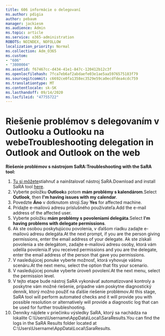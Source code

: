 ```yaml
---
title: 606 informácie o delegovaní
ms.author: pdigia
author: pebaum
manager: jackiesm
ms.audience: Admin
ms.topic: article
ms.service: o365-administration
ROBOTS: NOINDEX, NOFOLLOW
localization_priority: Normal
ms.collection: Adm_O365
ms.custom:
- "606"
- "3800004"
ms.assetid: f67467cc-d434-41e1-847c-120412b12c3f
ms.openlocfilehash: 7fca7eb6af2abdaefe03e1ae5aa5976575183f79
ms.sourcegitcommit: c6692ce0fa1358ec3529e59ca0ecdfdea4cdc759
ms.translationtype: MT
ms.contentlocale: sk-SK
ms.lasthandoff: 09/14/2020
ms.locfileid: "47755722"
---
```

# <a name="troubleshooting-delegation-in-outlook-and-outlook-on-the-web"></a><span data-ttu-id="9326f-102">Riešenie problémov s delegovaním v Outlooku a Outlooku na webe</span><span class="sxs-lookup"><span data-stu-id="9326f-102">Troubleshooting delegation in Outlook and Outlook on the web</span></span>

<span data-ttu-id="9326f-103">**Riešenie problémov s nástrojom SaRA:**</span><span class="sxs-lookup"><span data-stu-id="9326f-103">**Troubleshooting with the SaRA tool:**</span></span>

1. <span data-ttu-id="9326f-104">[Tu si môžete](https://aka.ms/SaRA-SkypeForBusinessSignIn)stiahnuť a nainštalovať nástroj SaRA.</span><span class="sxs-lookup"><span data-stu-id="9326f-104">Download and install SaRA tool [here](https://aka.ms/SaRA-SkypeForBusinessSignIn).</span></span>
1. <span data-ttu-id="9326f-105">Vyberte položku **Outlook**a potom **mám problémy s kalendárom**.</span><span class="sxs-lookup"><span data-stu-id="9326f-105">Select **Outlook**, then **I'm having issues with my calendar**.</span></span>
1. <span data-ttu-id="9326f-106">Povedzte **Áno** v dotknutom stroji.</span><span class="sxs-lookup"><span data-stu-id="9326f-106">Say **Yes** for affected machine.</span></span>
1. <span data-ttu-id="9326f-107">Pridajte e-mailovú adresu príslušného používateľa.</span><span class="sxs-lookup"><span data-stu-id="9326f-107">Add the e-mail address of the affected user.</span></span>
1. <span data-ttu-id="9326f-108">Vyberte položku **mám problémy s povoleniami delegáta**.</span><span class="sxs-lookup"><span data-stu-id="9326f-108">Select **I'm having problems with delegate permissions**.</span></span>
1. <span data-ttu-id="9326f-109">Ak ste osobou poskytujúcou povolenia, v ďalšom riadku zadajte e-mailovú adresu delegáta.</span><span class="sxs-lookup"><span data-stu-id="9326f-109">At the next prompt, if you are the person giving permissions, enter the email address of your delegate.</span></span> <span data-ttu-id="9326f-110">Ak ste získali povolenia a ste delegátom, zadajte e-mailovú adresu osoby, ktorá vám udelila povolenia.</span><span class="sxs-lookup"><span data-stu-id="9326f-110">If you received permissions and you are the delegate, enter the email address of the person that gave you permissions.</span></span>
1. <span data-ttu-id="9326f-111">V nasledujúcej ponuke vyberte možnosť, ktorá vyhovuje vášmu scenáru.</span><span class="sxs-lookup"><span data-stu-id="9326f-111">At the next menu, select the option that fits your scenario.</span></span>
1. <span data-ttu-id="9326f-112">V nasledujúcej ponuke vyberte úroveň povolení.</span><span class="sxs-lookup"><span data-stu-id="9326f-112">At the next menu, select the permission level.</span></span>
1. <span data-ttu-id="9326f-113">V tejto etape bude nástroj SaRA vykonávať automatizované kontroly a poskytne vám možné riešenie, prípadne vám poskytne diagnostický denník, ktorý možno použiť na ďalšie riešenie problémov.</span><span class="sxs-lookup"><span data-stu-id="9326f-113">At this stage, SaRA tool will perform automated checks and it will provide you with possible resolution or alternatively will provide a diagnostic log that can be used for further troubleshooting.</span></span>
1. <span data-ttu-id="9326f-114">Denníky nájdete v priečinku výsledky SaRA, ktorý sa nachádza na lokalite C:\Users\Username\AppData\Local\SaraResults.</span><span class="sxs-lookup"><span data-stu-id="9326f-114">You can find the logs in the SaRA Results folder located at C:\Users\Username\AppData\Local\SaraResults.</span></span>

